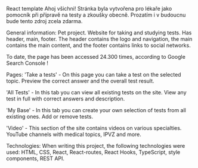 React template
Ahoj všichni! Stránka byla vytvořena pro lékaře jako pomocník při přípravě na testy a zkoušky obecně. Prozatím i v budoucnu bude tento zdroj zcela zdarma.

General information:
Pet project. Website for taking and studying tests. Has header, main, footer. The header contains the logo and navigation, the main contains the main content, and the footer contains links to social networks.

To date, the page has been accessed 24.300 times, according to Google Search Console !

Pages:
'Take a tests' - On this page you can take a test on the selected topic. Preview the correct answer and the overall test result.

'All Tests' - In this tab you can view all existing tests on the site. View any test in full with correct answers and description.

'My Base' - In this tab you can create your own selection of tests from all existing ones. Add or remove tests.

'Video' - This section of the site contains videos on various specialties. YouTube channels with medical topics, IPVZ and more.

Technologies:
When writing this project, the following technologies were used: HTML, CSS, React, React-routes, React Hooks, TypeScript, style components, REST API.
